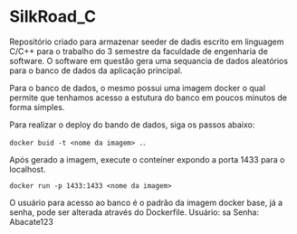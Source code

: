 # SilkRoad_C
Repositório criado para armazenar seeder de dadis escrito em linguagem C/C++ para o trabalho do 3 semestre da faculdade de engenharia de software.
O software em questão gera uma sequancia de dados aleatórios para o banco de dados da aplicação principal.

Para o banco de dados, o mesmo possui uma imagem docker o qual permite que tenhamos acesso a estutura do banco em poucos minutos de forma simples.

Para realizar o deploy do bando de dados, siga os passos abaixo:

`docker buid -t <nome da imagem> .`.

Após gerado a imagem, execute o conteíner expondo a porta 1433 para o localhost.

`docker run -p 1433:1433 <nome da imagem>`

O usuário para acesso ao banco é o padrão da imagem docker base, já a senha, pode ser alterada através do Dockerfile.
Usuário: sa
Senha: Abacate123
